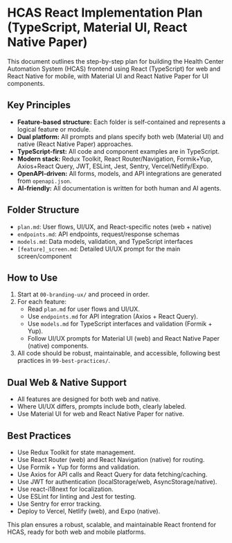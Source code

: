 # HCAS React Implementation Plan (TypeScript, Material UI, React Native Paper)

This document outlines the step-by-step plan for building the Health Center Automation System (HCAS) frontend using React (TypeScript) for web and React Native for mobile, with Material UI and React Native Paper for UI components.

## Key Principles
- **Feature-based structure:** Each folder is self-contained and represents a logical feature or module.
- **Dual platform:** All prompts and plans specify both web (Material UI) and native (React Native Paper) approaches.
- **TypeScript-first:** All code and component examples are in TypeScript.
- **Modern stack:** Redux Toolkit, React Router/Navigation, Formik+Yup, Axios+React Query, JWT, ESLint, Jest, Sentry, Vercel/Netlify/Expo.
- **OpenAPI-driven:** All forms, models, and API integrations are generated from `openapi.json`.
- **AI-friendly:** All documentation is written for both human and AI agents.

## Folder Structure
- `plan.md`: User flows, UI/UX, and React-specific notes (web + native)
- `endpoints.md`: API endpoints, request/response schemas
- `models.md`: Data models, validation, and TypeScript interfaces
- `[feature]_screen.md`: Detailed UI/UX prompt for the main screen/component

## How to Use
1. Start at `00-branding-ux/` and proceed in order.
2. For each feature:
   - Read `plan.md` for user flows and UI/UX.
   - Use `endpoints.md` for API integration (Axios + React Query).
   - Use `models.md` for TypeScript interfaces and validation (Formik + Yup).
   - Follow UI/UX prompts for Material UI (web) and React Native Paper (native) components.
3. All code should be robust, maintainable, and accessible, following best practices in `99-best-practices/`.

## Dual Web & Native Support
- All features are designed for both web and native.
- Where UI/UX differs, prompts include both, clearly labeled.
- Use Material UI for web and React Native Paper for native.

## Best Practices
- Use Redux Toolkit for state management.
- Use React Router (web) and React Navigation (native) for routing.
- Use Formik + Yup for forms and validation.
- Use Axios for API calls and React Query for data fetching/caching.
- Use JWT for authentication (localStorage/web, AsyncStorage/native).
- Use react-i18next for localization.
- Use ESLint for linting and Jest for testing.
- Use Sentry for error tracking.
- Deploy to Vercel, Netlify (web), and Expo (native).

This plan ensures a robust, scalable, and maintainable React frontend for HCAS, ready for both web and mobile platforms. 